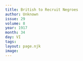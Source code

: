 ```yaml
---
title: British to Recruit Negroes
author: Unknown
issue: 29
volume: 8
year: 1917
month: 34
day: VI
tags:
layout: page.njk
image:
---
```

